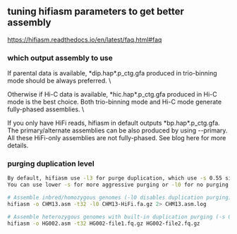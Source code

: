 ## tuning hifiasm parameters to get better assembly
https://hifiasm.readthedocs.io/en/latest/faq.html#faq

### which output assembly to use
If parental data is available, \*dip.hap\*.p_ctg.gfa produced in trio-binning mode should be always preferred. \

Otherwise if Hi-C data is available, \*hic.hap\*.p_ctg.gfa produced in Hi-C mode is the best choice. Both trio-binning mode and Hi-C mode generate fully-phased assemblies. \

If you only have HiFi reads, hifiasm in default outputs \*bp.hap\*.p_ctg.gfa. The primary/alternate assemblies can be also produced by using --primary. All these HiFi-only assemblies are not fully-phased. See blog here for more details.

### purging duplication level
```bash
By default, hifiasm use -l3 for purge duplication, which use -s 0.55 similarity cuttoff
You can use lower -s for more aggressive purging or -l0 for no purging

# Assemble inbred/homozygous genomes (-l0 disables duplication purging)
hifiasm -o CHM13.asm -t32 -l0 CHM13-HiFi.fa.gz 2> CHM13.asm.log

# Assemble heterozygous genomes with built-in duplication purging (-s 0.55)
hifiasm -o HG002.asm -t32 HG002-file1.fq.gz HG002-file2.fq.gz
```
